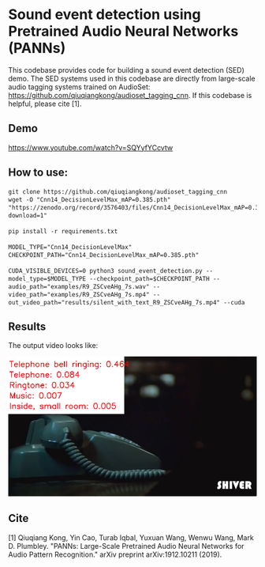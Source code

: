 # Sound event detection using Pretrained Audio Neural Networks (PANNs)

This codebase provides code for building a sound event detection (SED) demo. The SED systems used in this codebase are directly from large-scale audio tagging systems trained on AudioSet: https://github.com/qiuqiangkong/audioset_tagging_cnn. If this codebase is helpful, please cite [1].

## Demo
https://www.youtube.com/watch?v=SQYyfYCcvtw

## How to use:

```
git clone https://github.com/qiuqiangkong/audioset_tagging_cnn
wget -O "Cnn14_DecisionLevelMax_mAP=0.385.pth" "https://zenodo.org/record/3576403/files/Cnn14_DecisionLevelMax_mAP=0.385.pth?download=1"

pip install -r requirements.txt

MODEL_TYPE="Cnn14_DecisionLevelMax"
CHECKPOINT_PATH="Cnn14_DecisionLevelMax_mAP=0.385.pth"

CUDA_VISIBLE_DEVICES=0 python3 sound_event_detection.py --model_type=$MODEL_TYPE --checkpoint_path=$CHECKPOINT_PATH --audio_path="examples/R9_ZSCveAHg_7s.wav" --video_path="examples/R9_ZSCveAHg_7s.mp4" --out_video_path="results/silent_with_text_R9_ZSCveAHg_7s.mp4" --cuda
```

## Results
The output video looks like:

<img src="appendixes/video_snapshot.png" width="600">

## Cite
[1] Qiuqiang Kong, Yin Cao, Turab Iqbal, Yuxuan Wang, Wenwu Wang, Mark D. Plumbley. "PANNs: Large-Scale Pretrained Audio Neural Networks for Audio Pattern Recognition." arXiv preprint arXiv:1912.10211 (2019).